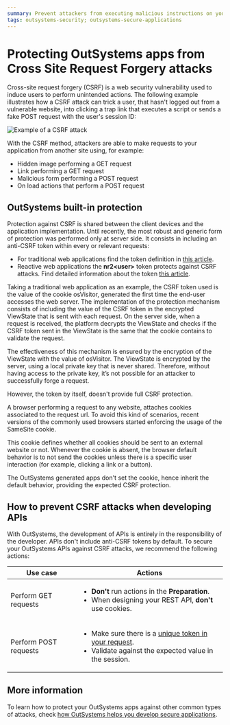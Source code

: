 ```yaml
---
summary: Prevent attackers from executing malicious instructions on your OutSystems apps from an external site. Cross Site Request Forgery (CSRF) attack protection.
tags: outsystems-security; outsystems-secure-applications
---
```


#  Protecting OutSystems apps from Cross Site Request Forgery attacks

Cross-site request forgery (CSRF) is a web security vulnerability used to induce users to perform unintended actions. The following example illustrates how a CSRF attack can trick a user, that hasn't logged out from a vulnerable website, into clicking a trap link that executes a script or sends a fake POST request with the user's session ID:

![Example of a CSRF attack](images/csrf-attack-example.png)

With the CSRF method, attackers are able to make requests to your application from another site using, for example:

  * Hidden image performing a GET request
  * Link performing a GET request
  * Malicious form performing a POST request
  * On load actions that perform a POST request

## OutSystems built-in protection

Protection against CSRF is shared between the client devices and the application implementation. Until recently, the most robust and generic form of protection was performed only at server side. It consists in including an anti-CSRF token within every or relevant requests:

* For traditional web applications find the token definition in [this article](https://success.outsystems.com/Support/Enterprise_Customers/Maintenance_and_Operations/Cookie_Usage_in_Web_Applications).
* Reactive web applications the **nr2<user\>** token protects against CSRF attacks. Find detailed information about the token [this article](https://success.outsystems.com/Documentation/11/Managing_the_Applications_Lifecycle/Secure_the_Applications/Configure_App_Authentication#Authentication_Cookies).

Taking a traditional web application as an example, the CSRF token used is the value of the cookie osVisitor, generated the first time the end-user accesses the web server. The implementation of the protection mechanism consists of including the value of the CSRF token in the encrypted ViewState that is sent with each request. On the server side, when a request is received, the platform decrypts the ViewState and checks if the CSRF token sent in the ViewState is the same that the cookie contains to validate the request.

The effectiveness of this mechanism is ensured by the encryption of the ViewState with the value of osVisitor. The ViewState is encrypted by the server, using a local private key that is never shared. Therefore, without having access to the private key, it’s not possible for an attacker to successfully forge a request.

However, the token by itself, doesn't provide full CSRF protection.

A browser performing a request to any website, attaches cookies associated to the request url. To avoid this kind of scenarios, recent versions of the commonly used browsers started enforcing the usage of the SameSite cookie. 

This cookie defines whether all cookies should be sent to an external website or not. Whenever the cookie is absent, the browser default behavior is to not send the cookies unless there is a specific user interaction (for example, clicking a link or a button). 

The OutSystems generated apps don't set the cookie, hence inherit the default behavior, providing the expected CSRF protection.

## How to prevent CSRF attacks when developing APIs

With OutSystems, the development of APIs is entirely in the responsibility of the developer. APIs don't include anti-CSRF tokens by default. To secure your OutSystems APIs against CSRF attacks, we recommend the following actions:

|**Use case** |**Actions** |
|-------------|------------|
|Perform GET requests |<ul><li>**Don't** run actions in the **Preparation**.</li><li>When designing your REST API, **don't** use cookies.</li></ul>|
|Perform POST requests |<ul><li>Make sure there is a [unique token in your request](https://www.outsystems.com/forums/discussion/13556/cross-site-request-forger-token).</li><li>Validate against the expected value in the session.</li></ul>||

## More information 

To learn how to protect your OutSystems apps against other common types of attacks, check [how OutSystems helps you develop secure applications](intro.md).
